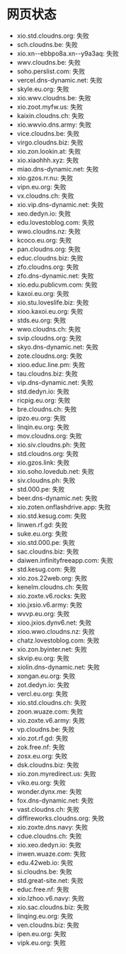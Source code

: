 # 网页状态
- xio.std.cloudns.org: 失败
- sch.cloudns.be: 失败
- xio.xn--ebbpo8a.xn--y9a3aq: 失败
- wwv.cloudns.be: 失败
- soho.perslist.com: 失败
- vercel.dns-dynamic.net: 失败
- skyle.eu.org: 失败
- xio.wwv.cloudns.be: 失败
- xio.zoot.myfw.us: 失败
- kaixin.cloudns.ch: 失败
- xio.wwvio.dns.army: 失败
- vice.cloudns.be: 失败
- virgo.cloudns.biz: 失败
- xio.zon.lookin.at: 失败
- xio.xiaohhh.xyz: 失败
- miao.dns-dynamic.net: 失败
- xio.gzos.rr.nu: 失败
- vipn.eu.org: 失败
- vx.cloudns.ch: 失败
- xio.vip.dns-dynamic.net: 失败
- xeo.dedyn.io: 失败
- edu.lovestoblog.com: 失败
- wwo.cloudns.nz: 失败
- kcoco.eu.org: 失败
- pan.cloudns.org: 失败
- educ.cloudns.biz: 失败
- zfo.cloudns.org: 失败
- zfo.dns-dynamic.net: 失败
- xio.edu.publicvm.com: 失败
- kaxoi.eu.org: 失败
- xio.stu.loveslife.biz: 失败
- xioo.kaxoi.eu.org: 失败
- stds.eu.org: 失败
- wwo.cloudns.ch: 失败
- svip.cloudns.org: 失败
- skyo.dns-dynamic.net: 失败
- zote.cloudns.org: 失败
- xioo.educ.line.pm: 失败
- tau.cloudns.biz: 失败
- vip.dns-dynamic.net: 失败
- std.dedyn.io: 失败
- ricpig.eu.org: 失败
- bre.cloudns.ch: 失败
- ipzo.eu.org: 失败
- linqin.eu.org: 失败
- mov.cloudns.org: 失败
- xio.siv.cloudns.ph: 失败
- std.cloudns.org: 失败
- xio.gzos.link: 失败
- xio.soho.lovedub.net: 失败
- siv.cloudns.ph: 失败
- std.000.pe: 失败
- beer.dns-dynamic.net: 失败
- xio.zoten.onflashdrive.app: 失败
- xio.std.kesug.com: 失败
- linwen.rf.gd: 失败
- suke.eu.org: 失败
- xio.std.000.pe: 失败
- sac.cloudns.biz: 失败
- daiwen.infinityfreeapp.com: 失败
- std.kesug.com: 失败
- xio.zos.22web.org: 失败
- kenelm.cloudns.ch: 失败
- xio.zoxte.v6.rocks: 失败
- xio.jxsio.v6.army: 失败
- wvvp.eu.org: 失败
- xioo.jxios.dynv6.net: 失败
- xioo.wwo.cloudns.nz: 失败
- chatz.lovestoblog.com: 失败
- xio.zon.byinter.net: 失败
- skvip.eu.org: 失败
- xiolin.dns-dynamic.net: 失败
- xongan.eu.org: 失败
- zot.dedyn.io: 失败
- vercl.eu.org: 失败
- xio.std.cloudns.ch: 失败
- zoon.wuaze.com: 失败
- xio.zoxte.v6.army: 失败
- vp.cloudns.be: 失败
- xio.zot.rf.gd: 失败
- zok.free.nf: 失败
- zosx.eu.org: 失败
- dsk.cloudns.biz: 失败
- xio.zon.myredirect.us: 失败
- viko.eu.org: 失败
- wonder.dynx.me: 失败
- fox.dns-dynamic.net: 失败
- vast.cloudns.ch: 失败
- diffireworks.cloudns.org: 失败
- xio.zoxte.dns.navy: 失败
- cdue.cloudns.ch: 失败
- xio.xeo.dedyn.io: 失败
- inwen.wuaze.com: 失败
- edu.42web.io: 失败
- si.cloudns.be: 失败
- std.great-site.net: 失败
- educ.free.nf: 失败
- xio.lzhoo.v6.navy: 失败
- xio.sac.cloudns.biz: 失败
- linqing.eu.org: 失败
- ven.cloudns.biz: 失败
- ipen.eu.org: 失败
- vipk.eu.org: 失败
